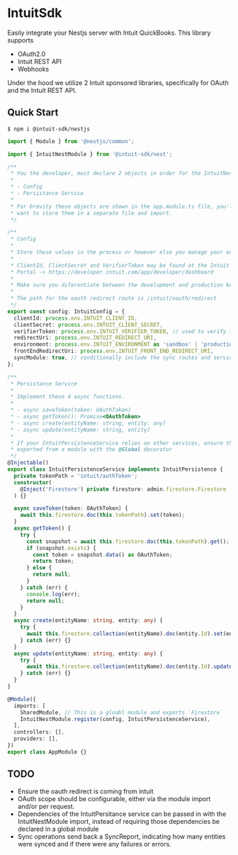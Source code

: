 # IntuitSdk

Easily integrate your Nestjs server with Intuit QuickBooks. This library supports

- OAuth2.0
- Intuit REST API
- Webhooks

Under the hood we utilize 2 Intuit sponsored libraries, specifically for OAuth and the Intuit REST API.

## Quick Start

```
$ npm i @intuit-sdk/nestjs
```

```typescript
import { Module } from '@nestjs/common';

import { IntuitNestModule } from '@intuit-sdk/nest';

/**
 * You the developer, must declare 2 objects in order for the IntuitNestModule to function properly.
 *
 * - Config
 * - Persistance Service
 *
 * For brevity these objects are shown in the app.module.ts file, you'll likely
 * want to store them in a separate file and import.
 */

/**
 * Config
 *
 * Store these values in the process or however else you manage your environment.
 *
 * ClientId, ClientSecret and VerifierToken may be found at the Intuit Developer
 * Portal -> https://developer.intuit.com/app/developer/dashboard
 *
 * Make sure you diferentiate between the development and production keys.
 *
 * The path for the oauth redirect route is /intuit/oauth/redirect
 */
export const config: IntuitConfig = {
  clientId: process.env.INTUIT_CLIENT_ID,
  clientSecret: process.env.INTUIT_CLIENT_SECRET,
  verifierToken: process.env.INTUIT_VERIFIER_TOKEN, // used to verify the webhook
  redirectUri: process.env.INTUIT_REDIRECT_URI,
  environment: process.env.INTUIT_ENVIRONMENT as 'sandbox' | 'production',
  frontEndRedirectUri: process.env.INTUIT_FRONT_END_REDIRECT_URI,
  syncModule: true, // conditionally include the sync routes and service, maybe you only utilize these routes on your local machine, idk
};

/**
 * Persistance Service
 *
 * Implement these 4 async functions.
 *
 * - async saveToken(token: OAuthToken)
 * - async getToken(): Promise<OAuthToken>
 * - async create(entityName: string, entity: any)
 * - async update(entityName: string, entity)
 *
 * If your IntuitPersistenceService relies on other services, ensure they are
 * exported from a module with the @Global decorator
 */
@Injectable()
export class IntuitPersistenceService implements IntuitPersistence {
  private tokenPath = 'intuit/authToken';
  constructor(
    @Inject('Firestore') private firestore: admin.firestore.Firestore
  ) {}

  async saveToken(token: OAuthToken) {
    await this.firestore.doc(this.tokenPath).set(token);
  }
  async getToken() {
    try {
      const snapshot = await this.firestore.doc(this.tokenPath).get();
      if (snapshot.exists) {
        const token = snapshot.data() as OAuthToken;
        return token;
      } else {
        return null;
      }
    } catch (err) {
      console.log(err);
      return null;
    }
  }
  async create(entityName: string, entity: any) {
    try {
      await this.firestore.collection(entityName).doc(entity.Id).set(entity);
    } catch (err) {}
  }
  async update(entityName: string, entity: any) {
    try {
      await this.firestore.collection(entityName).doc(entity.Id).update(entity);
    } catch (err) {}
  }
}

@Module({
  imports: [
    SharedModule, // This is a gloabl module and exports `Firestore`
    IntuitNestModule.register(config, IntuitPersistenceService),
  ],
  controllers: [],
  providers: [],
})
export class AppModule {}
```

## TODO

- Ensure the oauth redirect is coming from intuit
- OAuth scope should be configurable, either via the module import and/or per request.
- Dependencies of the IntuitPersitance service can be passed in with the IntuitNestModule import, instead of requiring those dependencies be declared in a global module
- Sync operations send back a SyncReport, indicating how many entities were synced and if there were any failures or errors.
